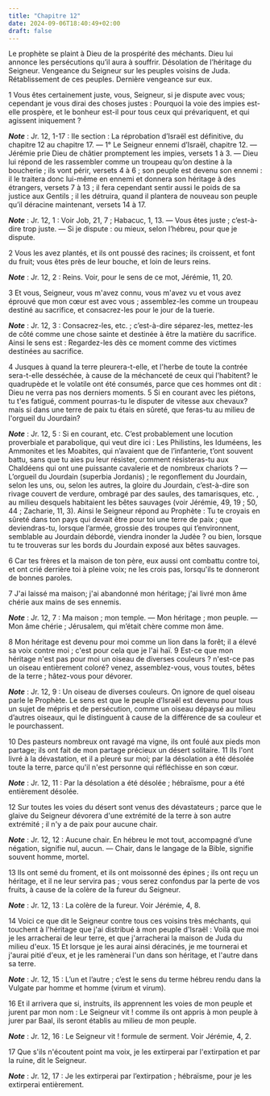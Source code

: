 ```yaml
---
title: "Chapitre 12"
date: 2024-09-06T18:40:49+02:00
draft: false
---
```



Le prophète se plaint à Dieu de la prospérité des méchants.
Dieu lui annonce les persécutions qu’il aura à souffrir.
Désolation de l’héritage du Seigneur.
Vengeance du Seigneur sur les peuples voisins de Juda.
Rétablissement de ces peuples.
Dernière vengeance sur eux.


1 Vous êtes certainement juste, vous, Seigneur, si je dispute avec vous; cependant je vous dirai des choses justes : Pourquoi la voie des impies est-elle prospère, et le bonheur est-il pour tous ceux qui prévariquent, et qui agissent iniquement ?

***Note*** :  Jr. 12, 1-17 : IIe section : La réprobation d’Israël est définitive, du chapitre 12 au chapitre 17. ― 1° Le Seigneur ennemi d’Israël, chapitre 12. ― Jérémie prie Dieu de châtier promptement les impies, versets 1 à 3. ― Dieu lui répond de les rassembler comme un troupeau qu’on destine à la boucherie ; ils vont périr, versets 4 à 6 ; son peuple est devenu son ennemi : il le traitera donc lui-même en ennemi et donnera son héritage à des étrangers, versets 7 à 13 ; il fera cependant sentir aussi le poids de sa justice aux Gentils ; il les détruira, quand il plantera de nouveau son peuple qu’il déracine maintenant, versets 14 à 17.

***Note*** :  Jr. 12, 1 : Voir Job, 21, 7 ; Habacuc, 1, 13. ― Vous êtes juste ; c’est-à-dire trop juste. ― Si je dispute : ou mieux, selon l’hébreu, pour que je dispute.

2 Vous les avez plantés, et ils ont poussé des racines; ils croissent, et font du fruit; vous êtes près de leur bouche, et loin de leurs reins.

***Note*** :  Jr. 12, 2 : Reins. Voir, pour le sens de ce mot, Jérémie, 11, 20.


3 Et vous, Seigneur, vous m'avez connu, vous m'avez vu et vous avez éprouvé que mon cœur est avec vous ; assemblez-les comme un troupeau destiné au sacrifice, et consacrez-les pour le jour de la tuerie.

***Note*** :  Jr. 12, 3 : Consacrez-les, etc. ; c’est-à-dire séparez-les, mettez-les de côté comme une chose sainte et destinée à être la matière du sacrifice. Ainsi le sens est : Regardez-les dès ce moment comme des victimes destinées au sacrifice.

4 Jusques à quand la terre pleurera-t-elle, et l'herbe de toute la contrée sera-t-elle desséchée, à cause de la méchanceté de ceux qui l'habitent? le quadrupède et le volatile ont été consumés, parce que ces hommes ont dit : Dieu ne verra pas nos derniers moments. 5 Si en courant avec les piétons, tu t'es fatigué, comment pourras-tu le disputer de vitesse aux chevaux? mais si dans une terre de paix tu étais en sûreté, que feras-tu au milieu de l'orgueil du Jourdain?

***Note*** :  Jr. 12, 5 : Si en courant, etc. C’est probablement une locution proverbiale et parabolique, qui veut dire ici : Les Philistins, les Iduméens, les Ammonites et les Moabites, qui n’avaient que de l’infanterie, t’ont souvent battu, sans que tu aies pu leur résister, comment résisteras-tu aux Chaldéens qui ont une puissante cavalerie et de nombreux chariots ? ― L’orgueil du Jourdain (superbia Jordanis) ; le regonflement du Jourdain, selon les uns, ou, selon les autres, la gloire du Jourdain, c’est-à-dire son rivage couvert de verdure, ombragé par des saules, des tamarisques, etc. , au milieu desquels habitaient les bêtes sauvages (voir Jérémie, 49, 19 ; 50, 44 ; Zacharie, 11, 3). Ainsi le Seigneur répond au Prophète : Tu te croyais en sûreté dans ton pays qui devait être pour toi une terre de paix ; que deviendras-tu, lorsque l’armée, grossie des troupes qui t’environnent, semblable au Jourdain débordé, viendra inonder la Judée ? ou bien, lorsque tu te trouveras sur les bords du Jourdain exposé aux bêtes
sauvages.

6 Car tes frères et la maison de ton père, eux aussi ont combattu contre toi, et ont crié derrière toi à pleine voix; ne les crois pas, lorsqu'ils te donneront de bonnes paroles.


7 J'ai laissé ma maison; j'ai abandonné mon héritage; j'ai livré mon âme chérie aux mains de ses ennemis.

***Note*** :  Jr. 12, 7 : Ma maison ; mon temple. ― Mon héritage ; mon peuple. ― Mon âme chérie ; Jérusalem, qui m’était chère comme mon âme.

8 Mon héritage est devenu pour moi comme un lion dans la forêt; il a élevé sa voix contre moi ; c'est pour cela que je l'ai haï. 9 Est-ce que mon héritage n'est pas pour moi un oiseau de diverses couleurs ? n'est-ce pas un oiseau entièrement coloré? venez, assemblez-vous, vous toutes, bêtes de la terre ; hâtez-vous pour dévorer.

***Note*** :  Jr. 12, 9 : Un oiseau de diverses couleurs. On ignore de quel oiseau parle le Prophète. Le sens est que le peuple d’Israël est devenu pour tous un sujet de mépris et de persécution, comme un oiseau dépaysé au milieu d’autres oiseaux, qui le distinguent à cause de la différence de sa couleur et le pourchassent.


10 Des pasteurs nombreux ont ravagé ma vigne, ils ont foulé aux pieds mon partage; ils ont fait de mon partage précieux un désert solitaire. 11 Ils l'ont livré à la dévastation, et il a pleuré sur moi; par la désolation a été désolée toute la terre, parce qu'il n'est personne qui réfléchisse en son cœur.

***Note*** :  Jr. 12, 11 : Par la désolation a été désolée ; hébraïsme, pour a été entièrement désolée.

12 Sur toutes les voies du désert sont venus des dévastateurs ; parce que le glaive du Seigneur dévorera d'une extrémité de la terre à son autre extrémité ; il n'y a de paix pour aucune chair.

***Note*** :  Jr. 12, 12 : Aucune chair. En hébreu le mot tout, accompagné d’une négation, signifie nul, aucun. ― Chair, dans le langage de la Bible, signifie souvent homme, mortel.


13 Ils ont semé du froment, et ils ont moissonné des épines ; ils ont reçu un héritage, et il ne leur servira pas ; vous serez confondus par la perte de vos fruits, à cause de la colère de la fureur du Seigneur.

***Note*** :  Jr. 12, 13 : La colère de la fureur. Voir Jérémie, 4, 8.


14 Voici ce que dit le Seigneur contre tous ces voisins très méchants, qui touchent à l'héritage que j'ai distribué à mon peuple d'Israël : Voilà que moi je les arracherai de leur terre, et que j'arracherai la maison de Juda du milieu d'eux. 15 Et lorsque je les aurai ainsi déracinés, je me tournerai et j'aurai pitié d'eux, et je les ramènerai l'un dans son héritage, et l'autre dans sa terre.

***Note*** :  Jr. 12, 15 : L’un et l’autre ; c’est le sens du terme hébreu rendu dans la Vulgate par homme et homme (virum et virum).

16 Et il arrivera que si, instruits, ils apprennent les voies de mon peuple et jurent par mon nom : Le Seigneur vit ! comme ils ont appris à mon peuple à jurer par Baal, ils seront établis au milieu de mon peuple.

***Note*** :  Jr. 12, 16 : Le Seigneur vit ! formule de serment. Voir Jérémie, 4, 2.

17 Que s'ils n'écoutent point ma voix, je les extirperai par l'extirpation et par la ruine, dit le Seigneur.

***Note*** :  Jr. 12, 17 : Je les extirperai par l’extirpation ; hébraïsme, pour je les extirperai entièrement.

